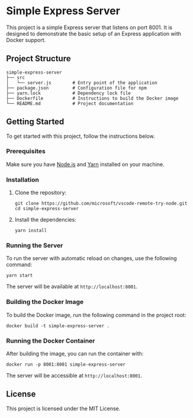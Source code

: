 # Simple Express Server

This project is a simple Express server that listens on port 8001. It is designed to demonstrate the basic setup of an Express application with Docker support.

## Project Structure

```
simple-express-server
├── src
│   └── server.js        # Entry point of the application
├── package.json         # Configuration file for npm
├── yarn.lock            # Dependency lock file
├── Dockerfile           # Instructions to build the Docker image
└── README.md            # Project documentation
```

## Getting Started

To get started with this project, follow the instructions below.

### Prerequisites

Make sure you have [Node.js](https://nodejs.org/) and [Yarn](https://yarnpkg.com/) installed on your machine.

### Installation

1. Clone the repository:
   ```
   git clone https://github.com/microsoft/vscode-remote-try-node.git
   cd simple-express-server
   ```

2. Install the dependencies:
   ```
   yarn install
   ```

### Running the Server

To run the server with automatic reload on changes, use the following command:

```
yarn start
```

The server will be available at `http://localhost:8001`.

### Building the Docker Image

To build the Docker image, run the following command in the project root:

```
docker build -t simple-express-server .
```

### Running the Docker Container

After building the image, you can run the container with:

```
docker run -p 8001:8001 simple-express-server
```

The server will be accessible at `http://localhost:8001`.

## License

This project is licensed under the MIT License.